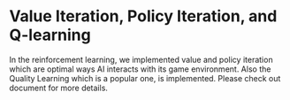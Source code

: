 # Value Iteration, Policy Iteration, and Q-learning
In the reinforcement learning, we implemented value and policy iteration which are optimal ways AI interacts with its game environment. Also the Quality Learning which is a popular one, is implemented. Please check out document for more details.
